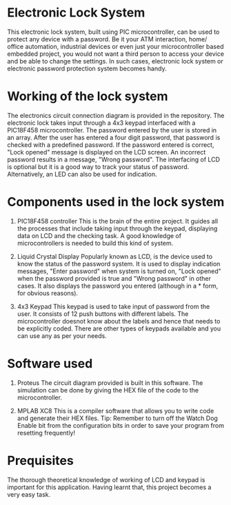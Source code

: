 # Electronic Lock System
This electronic lock system, built using PIC microcontroller, can be used to protect any device with a password. Be it your ATM interaction, home/ office automation, industrial devices or even just your microcontroller based embedded project, you would not want a third person to access your device and be able to change the settings. In such cases, electronic lock system or electronic password protection system becomes handy. 

# Working of the lock system
The electronics circuit connection diagram is provided in the repository. The electronic lock takes input through a 4x3 keypad interfaced with a PIC18F458 microcontroller. The password entered by the user is stored in an array. After the user has entered a four digit password, that password is checked with a predefined password. If the password entered is correct, "Lock opened" message is displayed on the LCD screen. An incorrect password results in a message, "Wrong password". The interfacing of LCD is optional but it is a good way to track your status of password. Alternatively, an LED can also be used for indication. 

# Components used in the lock system
1. PIC18F458 controller
This is the brain of the entire project. It guides all the processes that include taking input through the keypad, displaying data on LCD and the checking task. A good knowledge of microcontrollers is needed to build this kind of system. 

2. Liquid Crystal Display
Popularly known as LCD, is the device used to know the status of the password system. It is used to display indication messages, "Enter password" when system is turned on, "Lock opened" when the password provided is true and "Wrong password" in other cases. It also displays the password you entered (although in a * form, for obvious reasons). 

3. 4x3 Keypad
This keypad is used to take input of password from the user. It consists of 12 push buttons with different labels. The microcontroller doesnot know about the labels and hence that needs to be explicitly coded. There are other types of keypads available and you can use any as per your needs.

# Software used
1. Proteus
The circuit diagram provided is built in this software. The simulation can be done by giving the HEX file of the code to the microcontroller. 

2. MPLAB XC8
This is a compiler software that allows you to write code and generate their HEX files. 
Tip: Remember to turn off the Watch Dog Enable bit from the configuration bits in order to save your program from resetting frequently!

# Prequisites
The thorough theoretical knowledge of working of LCD and keypad is important for this application. Having learnt that, this project becomes a very easy task. 
